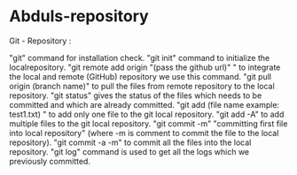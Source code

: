 # Abduls-repository

Git - Repository : 


"git" command for installation check.
"git init" command to initialize the localrepository.
"git remote add origin "(pass the github url)" " to integrate the local and remote (GitHub) repository we use this command.
"git pull origin (branch name)" to pull the files from remote repository to the local repository. 
"git status" gives the status of the files which needs to  be committed and which are already committed.
"git add (file name example: test1.txt) " to add only one file to the git local repository.
"git add -A" to add multiple files to the git local repository.
"git commit -m" "committing first file into local repository" (where -m is comment to commit the file to the local repository).
"git commit -a -m" to commit all the files into the local repository.
"git log" command is used to get all the logs which we previously committed.

